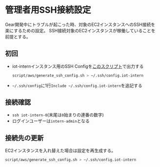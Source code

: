 # 管理者用SSH接続設定

Gear開発中にトラブルが起こった時、対象のEC2インスタンスへのSSH接続を楽にするための設定。
SSH接続対象のEC2インスタンスが稼働していることを前提とする。

## 初回

- iot-internインスタンス用のSSH Configを[このスクリプト](../../../script/aws/generate_ssh_config.sh)で出力する
  ```sh
  script/aws/generate_ssh_config.sh > ~/.ssh/config.iot-intern
  ```
- `~/.ssh/config`に1行`Include ~/.ssh/config.iot-intern`を追記する

## 接続確認

- `ssh iot-intern-0`(末尾は`0`始まりの連番の数字)
- ログインユーザーは`intern-admin`となる

## 接続先の更新

EC2インスタンスを入れ替えた場合は設定を再生成する。
```sh
script/aws/generate_ssh_config.sh > ~/.ssh/config.iot-intern
```
